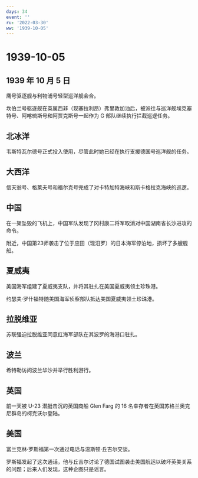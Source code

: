 ```yaml
---
days: 34
event: ''
ru: '2022-03-30'
ww: '1939-10-05'
---
```


# 1939-10-05

## 1939 年 10 月 5 日

鹰号驱逐舰与利物浦号轻型巡洋舰会合。

坎伯兰号驱逐舰在英属西非（现塞拉利昂）弗里敦加油后，被派往与巡洋舰埃克塞特号、阿喀琉斯号和阿贾克斯号一起作为
G 部队继续执行拦截巡逻任务。

## 北冰洋

韦斯特瓦尔德号正式投入使用，尽管此时她已经在执行支援德国号巡洋舰的任务。

## 大西洋

信天翁号、格莱夫号和福尔克号完成了对卡特加特海峡和斯卡格拉克海峡的巡逻。

## 中国

在一架坠毁的飞机上，中国军队发现了冈村康二将军取消对中国湖南省长沙进攻的命令。

附近，中国第23师袭击了位于应田（现汨罗）的日本海军停泊地，损坏了多艘舰船。

## 夏威夷

美国海军组建了夏威夷支队，并将其驻扎在美国夏威夷领土珍珠港。

约瑟夫·罗什福特随美国海军侦察部队抵达美国夏威夷领土珍珠港。

## 拉脱维亚

苏联强迫拉脱维亚同意红海军部队在其波罗的海港口驻扎。

## 波兰

希特勒访问波兰华沙并举行胜利游行。

## 英国

前一天被 U-23 潜艇击沉的英国商船 Glen Farg 的 16
名幸存者在英国苏格兰奥克尼群岛的柯克沃尔登陆。

## 美国

富兰克林·罗斯福第一次通过电话与温斯顿·丘吉尔交谈。

罗斯福发起了这次通话，他与丘吉尔讨论了德国试图袭击美国航运以破坏英美关系的问题；后来人们发现，这种企图只是谣言。